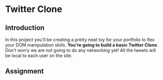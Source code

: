 # Twitter Clone 

## Introduction

In this project you'll be creating a pretty neat toy for your portfolio to flex your DOM manipulation skills. **You're going to build a basic Twitter Clone**. Don't worry we are not going to do any networking yet! All the tweets will be local to each user on the site.




## Assignment

